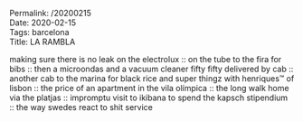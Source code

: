 Permalink: /20200215  
Date: 2020-02-15  
Tags: barcelona  
Title: LA RAMBLA  
  
making sure there is no leak on the electrolux :: on the tube to the fira for bibs :: then a microondas and a vacuum cleaner fifty fifty delivered by cab :: another cab to the marina for black rice and super thingz with henriques™ of lisbon :: the price of an apartment in the vila olímpica :: the long walk home via the platjas :: impromptu visit to ikibana to spend the kapsch stipendium :: the way swedes react to shit service  
